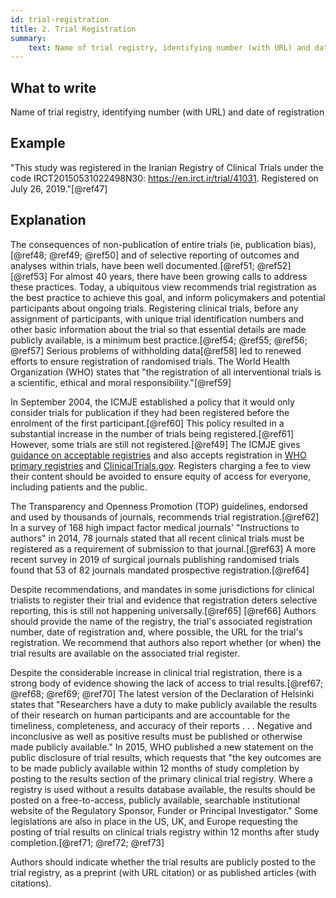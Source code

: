 ```yaml
---
id: trial-registration
title: 2. Trial Registration
summary:
    text: Name of trial registry, identifying number (with URL) and date of registration.
---
```



## What to write

Name of trial registry, identifying number (with URL) and date of registration

## Example

"This study was registered in the Iranian Registry of Clinical Trials
under the code IRCT20150531022498N30: <https://en.irct.ir/trial/41031>.
Registered on July 26, 2019."[@ref47]

## Explanation

The consequences of non-publication of entire trials (ie, publication
bias),[@ref48; @ref49; @ref50] and of selective reporting of outcomes
and analyses within trials, have been well documented.[@ref51; @ref52]
[@ref53] For almost 40 years, there have been growing calls to address
these practices. Today, a ubiquitous view recommends trial registration
as the best practice to achieve this goal, and inform policymakers and
potential participants about ongoing trials. Registering clinical
trials, before any assignment of participants, with unique trial
identification numbers and other basic information about the trial so
that essential details are made publicly available, is a minimum best
practice.[@ref54; @ref55; @ref56; @ref57] Serious problems of
withholding data[@ref58] led to renewed efforts to ensure registration
of randomised trials. The World Health Organization (WHO) states that
"the registration of all interventional trials is a scientific, ethical
and moral responsibility."[@ref59]

In September 2004, the ICMJE established a policy that it would only
consider trials for publication if they had been registered before the
enrolment of the first participant.[@ref60] This policy resulted in a
substantial increase in the number of trials being registered.[@ref61]
However, some trials are still not registered.[@ref49] The ICMJE gives
[guidance on acceptable registries](https://www.icmje.org/about-icmje/faqs/clinical-trials-registration/) and also accepts registration in [WHO primary registries](https://www.who.int/clinical-trials-registry-platform/network/primary-registries)
and [ClinicalTrials.gov](https://www.clinicaltrials.gov). Registers charging a fee to view their content
should be avoided to ensure equity of access for everyone, including
patients and the public.

The Transparency and Openness Promotion (TOP) guidelines, endorsed and
used by thousands of journals, recommends trial registration.[@ref62] In
a survey of 168 high impact factor medical journals' "Instructions to
authors" in 2014, 78 journals stated that all recent clinical trials
must be registered as a requirement of submission to that
journal.[@ref63] A more recent survey in 2019 of surgical journals
publishing randomised trials found that 53 of 82 journals mandated
prospective registration.[@ref64]

Despite recommendations, and mandates in some jurisdictions for clinical
trialists to register their trial and evidence that registration deters
selective reporting, this is still not happening universally.[@ref65]
[@ref66] Authors should provide the name of the registry, the trial's
associated registration number, date of registration and, where
possible, the URL for the trial's registration. We recommend that
authors also report whether (or when) the trial results are available on
the associated trial register.

Despite the considerable increase in clinical trial registration, there
is a strong body of evidence showing the lack of access to trial
results.[@ref67; @ref68; @ref69; @ref70] The latest version of the
Declaration of Helsinki states that "Researchers have a duty to make
publicly available the results of their research on human participants
and are accountable for the timeliness, completeness, and accuracy of
their reports . . . Negative and inconclusive as well as positive
results must be published or otherwise made publicly available." In
2015, WHO published a new statement on the public disclosure of trial
results, which requests that "the key outcomes are to be made publicly
available within 12 months of study completion by posting to the results
section of the primary clinical trial registry. Where a registry is used
without a results database available, the results should be posted on a
free-to-access, publicly available, searchable institutional website of
the Regulatory Sponsor, Funder or Principal Investigator." Some
legislations are also in place in the US, UK, and Europe requesting the
posting of trial results on clinical trials registry within 12 months
after study completion.[@ref71; @ref72; @ref73]

Authors should indicate whether the trial results are publicly posted to
the trial registry, as a preprint (with URL citation) or as published
articles (with citations).
